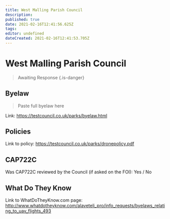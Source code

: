 ```yaml
---
title: West Malling Parish Council
description: 
published: true
date: 2021-02-16T12:41:56.625Z
tags: 
editor: undefined
dateCreated: 2021-02-16T12:41:53.705Z
---
```


# West Malling Parish Council
>  Awaiting Response
> {.is-danger}

## Byelaw
> Paste full byelaw here

Link:
https://testcouncil.co.uk/parks/byelaw.html

## Policies
Link to policy:
https://testcouncil.co.uk/parks/dronepolicy.pdf

## CAP722C

Was CAP722C reviewed by the Council (if asked on the FOI): Yes / No

## What Do They Know

Link to WhatDoTheyKnow.com page:
http://www.whatdotheyknow.com/alaveteli_pro/info_requests/byelaws_relating_to_uav_flights_493


